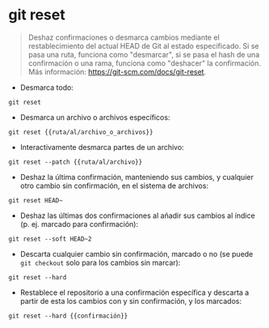 # git reset

> Deshaz confirmaciones o desmarca cambios mediante el restablecimiento del actual HEAD de Git al estado especificado.
> Si se pasa una ruta, funciona como "desmarcar", si se pasa el hash de una confirmación o una rama, funciona como "deshacer" la confirmación.
> Más información: <https://git-scm.com/docs/git-reset>.

- Desmarca todo:

`git reset`

- Desmarca un archivo o archivos específicos:

`git reset {{ruta/al/archivo_o_archivos}}`

- Interactivamente desmarca partes de un archivo:

`git reset --patch {{ruta/al/archivo}}`

- Deshaz la última confirmación, manteniendo sus cambios, y cualquier otro cambio sin confirmación, en el sistema de archivos:

`git reset HEAD~`

- Deshaz las últimas dos confirmaciones al añadir sus cambios al índice (p. ej. marcado para confirmación):

`git reset --soft HEAD~2`

- Descarta cualquier cambio sin confirmación, marcado o no (se puede `git checkout` solo para los cambios sin marcar):

`git reset --hard`

- Restablece el repositorio a una confirmación específica y descarta a partir de esta los cambios con y sin confirmación, y los marcados:

`git reset --hard {{confirmación}}`
